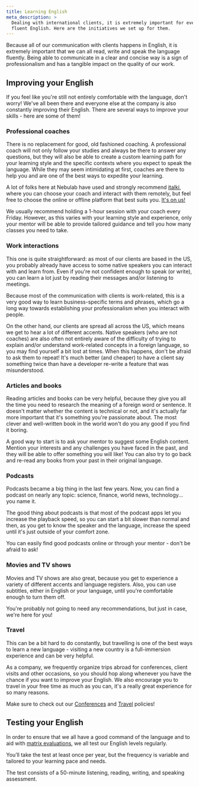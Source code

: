 ```yaml
---
title: Learning English
meta_description: >
  Dealing with international clients, it is extremely important for everyone on our team to speak
  fluent English. Here are the initiatives we set up for them.
---
```


Because all of our communication with clients happens in English, it is extremely important that we
can all read, write and speak the language fluently. Being able to communicate in a clear and
concise way is a sign of professionalism and has a tangible impact on the quality of our work.

## Improving your English

If you feel like you're still not entirely comfortable with the language, don't worry! We've all
been there and everyone else at the company is also constantly improving their English. There are
several ways to improve your skills - here are some of them!

### Professional coaches

There is no replacement for good, old fashioned coaching. A professional coach will not only follow
your studies and always be there to answer any questions, but they will also be able to create a
custom learning path for your learning style and the specific contexts where you expect to speak the
language. While they may seem intimidating at first, coaches are there to help you and are one of
the best ways to expedite your learning.

A lot of folks here at Nebulab have used and strongly recommend [italki](https://www.italki.com/),
where you can choose your coach and interact with them remotely, but feel free to choose the online
or offline platform that best suits you. [It's on us!](/people-ops/benefits)

We usually recommend holding a 1-hour session with your coach every Friday. However, as this varies with
your learning style and experience, only your mentor will be able to provide tailored guidance and
tell you how many classes you need to take. 

### Work interactions

This one is quite straightforward: as most of our clients are based in the US, you probably already
have access to some native speakers you can interact with and learn from. Even if you're not
confident enough to speak (or write), you can learn a lot just by reading their messages and/or
listening to meetings.

Because most of the communication with clients is work-related, this is a very good way to learn
business-specific terms and phrases, which go a long way towards establishing your professionalism
when you interact with people.

On the other hand, our clients are spread all across the US, which means we get to hear a lot of
different accents. Native speakers (who are not coaches) are also often not entirely aware of the
difficulty of trying to explain and/or understand work-related concepts in a foreign language, so
you may find yourself a bit lost at times. When this happens, don't be afraid to ask them to repeat!
It's much better (and cheaper) to have a client say something twice than have a developer re-write a
feature that was misunderstood.

### Articles and books

Reading articles and books can be very helpful, because they give you all the time you need to
research the meaning of a foreign word or sentence. It doesn't matter whether the content is
technical or not, and it's actually far more important that it's something you're passionate about.
The most clever and well-written book in the world won't do you any good if you find it boring.

A good way to start is to ask your mentor to suggest some English content. Mention your interests
and any challenges you have faced in the past, and they will be able to offer something you will
like! You can also try to go back and re-read any books from your past in their original language.

### Podcasts

Podcasts became a big thing in the last few years. Now, you can find a podcast on nearly any topic:
science, finance, world news, technology... you name it.

The good thing about podcasts is that most of the podcast apps let you increase the playback speed,
so you can start a bit slower than normal and then, as you get to know the speaker and the language,
increase the speed until it's just outside of your comfort zone.

You can easily find good podcasts online or through your mentor - don't be afraid to ask!

### Movies and TV shows

Movies and TV shows are also great, because you get to experience a variety of different accents and
language registers. Also, you can use subtitles, either in English or your language, until you're
comfortable enough to turn them off.

You're probably not going to need any recommendations, but just in case, we're here for you!

### Travel

This can be a bit hard to do constantly, but travelling is one of the best ways to learn a new
language - visiting a new country is a full-immersion experience and can be very helpful.

As a company, we frequently organize trips abroad for conferences, client visits and other 
occasions, so you should hop along whenever you have the chance if you want to improve your English.
We also encourage you to travel in your free time as much as you can, it's a really great experience
for so many reasons.

Make sure to check out our [Conferences](personal-growth/conferences) and [Travel](people-ops/travel-policy)
policies!

## Testing your English

In order to ensure that we all have a good command of the language and to aid with [matrix
evaluations](personal-growth/competency-matrix), we all test our English levels regularly.

You’ll take the test at least once per year, but the frequency is variable and tailored to your
learning pace and needs.

The test consists of a 50-minute listening, reading, writing, and speaking assessment.
